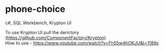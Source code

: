 # phone-choice
c#, SQL Workbench, Krypton UI

To use Krypton UI pull the derictory (https://github.com/ComponentFactory/Krypton) <br/>
How to use - https://www.youtube.com/watch?v=FhS5w4hOKJU&t=1189s
